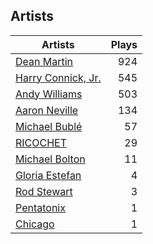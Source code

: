 ## Artists
Artists | Plays 
----- | -----: 
[Dean Martin](/artists/dean-martin-6555) | 924
[Harry Connick, Jr.](/artists/harry-connick-jr-41411) | 545
[Andy Williams](/artists/andy-williams-16425) | 503
[Aaron Neville](/artists/aaron-neville-384) | 134
[Michael Bublé](/artists/michael-buble-58319) | 57
[RICOCHET](/artists/ricochet-30404504) | 29
[Michael Bolton](/artists/michael-bolton-5090) | 11
[Gloria Estefan](/artists/gloria-estefan-31888) | 4
[Rod Stewart](/artists/rod-stewart-2202) | 3
[Pentatonix](/artists/pentatonix-655231) | 1
[Chicago](/artists/chicago-5663) | 1

